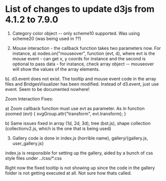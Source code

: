 # List of changes to update d3js from 4.1.2 to 7.9.0

1. Category color object -- only scheme10 supported. Was using scheme20
(was being used in ??)

2. Mouse interaction - the callback function takes two parameters now. For 
instance, 
a) nodes.on("mouseover", function (evt, d), where evt is the mouse event - can
get x, y coords for instance and the second is optional to pass data - for
instance, check array object -- mouseover will show the values of the array
elements.

b). d3.event does not exist. The tooltip and mouse event code in the 
array files and BridgesVisualizer has been modified. Instead of d3.event, just use event. Seem to be documented nowhere!

Zoom Interaction Fixes:

a) Zoom callback function must use evt as parameter.  As in
 function zoomed (evt) {
	svgGroup.attr("transform", evt.transform);
 }

b) Same issues fixed in array (1d, 2d, 3d), tree (bst.js), shape collection
(collectionv2.js, which is the one that is being used)

3. Gallery code is done in index.js (horrible name), gallery/{gallery.js, user_gallery.js}

index.js is responsible for setting up the gallery, aided by a bunch of css style files under  ../css/*.css

Right now the fixed tooltip is not showing up since the code in the gallery folder is not getting executed at all. Not sure how thats called.

			
